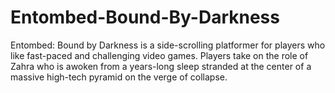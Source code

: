 # Entombed-Bound-By-Darkness
Entombed: Bound by Darkness is a side-scrolling platformer for players who like fast-paced and challenging video games. Players take on the role of Zahra who is awoken from a years-long sleep stranded at the center of a massive high-tech pyramid on the verge of collapse.
